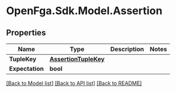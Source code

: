 # OpenFga.Sdk.Model.Assertion

## Properties

Name | Type | Description | Notes
------------ | ------------- | ------------- | -------------
**TupleKey** | [**AssertionTupleKey**](AssertionTupleKey.md) |  | 
**Expectation** | **bool** |  | 

[[Back to Model list]](../README.md#models) [[Back to API list]](../README.md#api-endpoints) [[Back to README]](../README.md)

